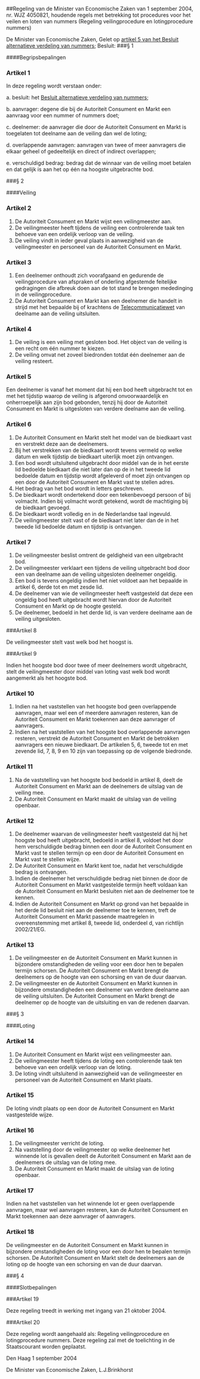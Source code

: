 <meta http-equiv='Content-Type' content='text/html; charset=utf-8' />

##Regeling van de Minister van Economische Zaken van 1 september 2004, nr. WJZ 4050821, houdende regels met betrekking tot procedures voor het veilen en loten van nummers (Regeling veilingprocedure en lotingprocedure nummers)

De Minister van Economische Zaken,
Gelet op [artikel 5 van het Besluit alternatieve verdeling van nummers](../../../../../../../AMvB/besluit/alternatieve/verdeling/nummers/BWBR0014124/README.md);
Besluit:
###§ 1 

####Begripsbepalingen

### Artikel  1  

In deze regeling wordt verstaan onder: 

a. besluit: het [Besluit alternatieve verdeling van nummers](../../../../../../../AMvB/besluit/alternatieve/verdeling/nummers/BWBR0014124/README.md);  

b. aanvrager: degene die bij de Autoriteit Consument en Markt een aanvraag voor een nummer of nummers doet;  

c. deelnemer: de aanvrager die door de Autoriteit Consument en Markt is toegelaten tot deelname aan de veiling dan wel de loting;  

d. overlappende aanvragen: aanvragen van twee of meer aanvragers die elkaar geheel of gedeeltelijk en direct of indirect overlappen;  

e. verschuldigd bedrag: bedrag dat de winnaar van de veiling moet betalen en dat gelijk is aan het op één na hoogste uitgebrachte bod.   

###§ 2 

####Veiling

### Artikel  2  

1.  De Autoriteit Consument en Markt wijst een veilingmeester aan.   
2.  De veilingmeester heeft tijdens de veiling een controlerende taak ten behoeve van een ordelijk verloop van de veiling.   
3.  De veiling vindt in ieder geval plaats in aanwezigheid van de veilingmeester en personeel van de Autoriteit Consument en Markt.  

### Artikel  3  

1.  Een deelnemer onthoudt zich voorafgaand en gedurende de veilingprocedure van afspraken of onderling afgestemde feitelijke gedragingen die afbreuk doen aan de tot stand te brengen mededinging in de veilingprocedure.   
2.  De Autoriteit Consument en Markt kan een deelnemer die handelt in strijd met het bepaalde bij of krachtens de [Telecommunicatiewet](../../../../../../../wet/telecommunicatiewet/BWBR0009950/README.md) van deelname aan de veiling uitsluiten.  

### Artikel  4  

1. De veiling is een veiling met gesloten bod. Het object van de veiling is een recht om één nummer te kiezen.
2. De veiling omvat net zoveel biedronden totdat één deelnemer aan de veiling resteert. 

### Artikel  5  

Een deelnemer is vanaf het moment dat hij een bod heeft uitgebracht tot en met het tijdstip waarop de veiling is afgerond onvoorwaardelijk en onherroepelijk aan zijn bod gebonden, tenzij hij door de Autoriteit Consument en Markt is uitgesloten van verdere deelname aan de veiling. 

### Artikel  6  

1.  De Autoriteit Consument en Markt stelt het model van de biedkaart vast en verstrekt deze aan de deelnemers.   
2.  Bij het verstrekken van de biedkaart wordt tevens vermeld op welke datum en welk tijdstip de biedkaart uiterlijk moet zijn ontvangen.   
3.  Een bod wordt uitsluitend uitgebracht door middel van de in het eerste lid bedoelde biedkaart die niet later dan op de in het tweede lid bedoelde datum en tijdstip wordt afgeleverd of moet zijn ontvangen op een door de Autoriteit Consument en Markt vast te stellen adres.   
4.  Het bedrag van het bod wordt in letters geschreven.   
5.  De biedkaart wordt ondertekend door een tekenbevoegd persoon of bij volmacht. Indien bij volmacht wordt getekend, wordt de machtiging bij de biedkaart gevoegd.   
6.  De biedkaart wordt volledig en in de Nederlandse taal ingevuld.   
7.  De veilingmeester stelt vast of de biedkaart niet later dan de in het tweede lid bedoelde datum en tijdstip is ontvangen.  

### Artikel  7  

1.  De veilingmeester beslist omtrent de geldigheid van een uitgebracht bod.   
2.  De veilingmeester verklaart een tijdens de veiling uitgebracht bod door een van deelname aan de veiling uitgesloten deelnemer ongeldig.   
3.  Een bod is tevens ongeldig indien het niet voldoet aan het bepaalde in artikel 6, derde tot en met zesde lid.   
4.  De deelnemer van wie de veilingmeester heeft vastgesteld dat deze een ongeldig bod heeft uitgebracht wordt hiervan door de Autoriteit Consument en Markt op de hoogte gesteld.   
5.  De deelnemer, bedoeld in het derde lid, is van verdere deelname aan de veiling uitgesloten.  

###Artikel 8 

De veilingmeester stelt vast welk bod het hoogst is.

###Artikel 9 

Indien het hoogste bod door twee of meer deelnemers wordt uitgebracht, stelt de veilingmeester door middel van loting vast welk bod wordt aangemerkt als het hoogste bod.

### Artikel  10  

1.  Indien na het vaststellen van het hoogste bod geen overlappende aanvragen, maar wel een of meerdere aanvragen resteren, kan de Autoriteit Consument en Markt toekennen aan deze aanvrager of aanvragers.   
2.  Indien na het vaststellen van het hoogste bod overlappende aanvragen resteren, verstrekt de Autoriteit Consument en Markt de betrokken aanvragers een nieuwe biedkaart. De artikelen 5, 6, tweede tot en met zevende lid, 7, 8, 9 en 10 zijn van toepassing op de volgende biedronde.  

### Artikel  11  

1.  Na de vaststelling van het hoogste bod bedoeld in artikel 8, deelt de Autoriteit Consument en Markt aan de deelnemers de uitslag van de veiling mee.   
2.  De Autoriteit Consument en Markt maakt de uitslag van de veiling openbaar.  

### Artikel  12  

1.  De deelnemer waarvan de veilingmeester heeft vastgesteld dat hij het hoogste bod heeft uitgebracht, bedoeld in artikel 8, voldoet het door hem verschuldigde bedrag binnen een door de Autoriteit Consument en Markt vast te stellen termijn op een door de Autoriteit Consument en Markt vast te stellen wijze.   
2.  De Autoriteit Consument en Markt kent toe, nadat het verschuldigde bedrag is ontvangen.   
3.  Indien de deelnemer het verschuldigde bedrag niet binnen de door de Autoriteit Consument en Markt vastgestelde termijn heeft voldaan kan de Autoriteit Consument en Markt besluiten niet aan de deelnemer toe te kennen.   
4.  Indien de Autoriteit Consument en Markt op grond van het bepaalde in het derde lid besluit niet aan de deelnemer toe te kennen, treft de Autoriteit Consument en Markt passende maatregelen in overeenstemming met artikel 8, tweede lid, onderdeel d, van richtlijn 2002/21/EG.  

### Artikel  13  

1.  De veilingmeester en de Autoriteit Consument en Markt kunnen in bijzondere omstandigheden de veiling voor een door hen te bepalen termijn schorsen. De Autoriteit Consument en Markt brengt de deelnemers op de hoogte van een schorsing en van de duur daarvan.   
2.  De veilingmeester en de Autoriteit Consument en Markt kunnen in bijzondere omstandigheden een deelnemer van verdere deelname aan de veiling uitsluiten. De Autoriteit Consument en Markt brengt de deelnemer op de hoogte van de uitsluiting en van de redenen daarvan.  

###§ 3 

####Loting

### Artikel  14  

1.  De Autoriteit Consument en Markt wijst een veilingmeester aan.   
2.  De veilingmeester heeft tijdens de loting een controlerende taak ten behoeve van een ordelijk verloop van de loting.   
3.  De loting vindt uitsluitend in aanwezigheid van de veilingmeester en personeel van de Autoriteit Consument en Markt plaats.  

### Artikel  15  

De loting vindt plaats op een door de Autoriteit Consument en Markt vastgestelde wijze. 

### Artikel  16  

1.  De veilingmeester verricht de loting.   
2.  Na vaststelling door de veilingmeester op welke deelnemer het winnende lot is gevallen deelt de Autoriteit Consument en Markt aan de deelnemers de uitslag van de loting mee.   
3.  De Autoriteit Consument en Markt maakt de uitslag van de loting openbaar.  

### Artikel  17  

Indien na het vaststellen van het winnende lot er geen overlappende aanvragen, maar wel aanvragen resteren, kan de Autoriteit Consument en Markt toekennen aan deze aanvrager of aanvragers. 

### Artikel  18  

De veilingmeester en de Autoriteit Consument en Markt kunnen in bijzondere omstandigheden de loting voor een door hen te bepalen termijn schorsen. De Autoriteit Consument en Markt stelt de deelnemers aan de loting op de hoogte van een schorsing en van de duur daarvan. 

###§ 4 

####Slotbepalingen

###Artikel 19 

Deze regeling treedt in werking met ingang van 21 oktober 2004.

###Artikel 20 

Deze regeling wordt aangehaald als: Regeling veilingprocedure en lotingprocedure nummers.
Deze regeling zal met de toelichting in de Staatscourant worden geplaatst.

Den Haag
1 september 2004

De 
Minister van Economische Zaken, 
L.J.Brinkhorst
